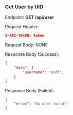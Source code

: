 
### Get User by UID

Endpoint: **GET /api/user**

Request Header:
```json
X-API-TOKEN: token
```

Request Body: NONE

Response Body (Success):
```json
{
	"data": {
		"username": "asdf",
	}
}
```

Response Body (Failed):
```json
{
	"error": "No user found!"
}
```